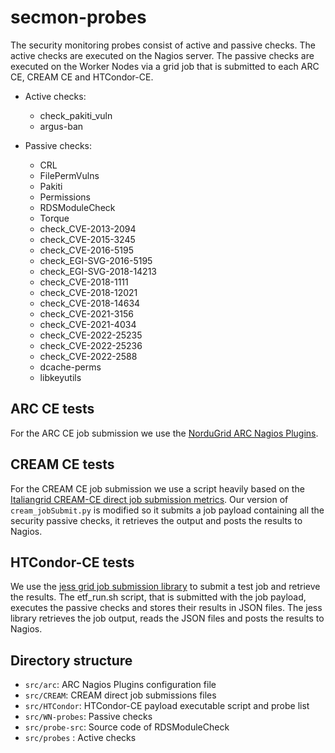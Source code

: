 # secmon-probes

The security monitoring probes consist of active and passive checks. The active checks are executed on the Nagios server. The passive checks are executed on the
Worker Nodes via a grid job that is submitted to each ARC CE, CREAM CE and HTCondor-CE.

* Active checks:
  * check_pakiti_vuln
  * argus-ban

* Passive checks:
  * CRL
  * FilePermVulns
  * Pakiti
  * Permissions
  * RDSModuleCheck
  * Torque
  * check_CVE-2013-2094
  * check_CVE-2015-3245
  * check_CVE-2016-5195
  * check_EGI-SVG-2016-5195
  * check_EGI-SVG-2018-14213
  * check_CVE-2018-1111
  * check_CVE-2018-12021
  * check_CVE-2018-14634
  * check_CVE-2021-3156
  * check_CVE-2021-4034
  * check_CVE-2022-25235
  * check_CVE-2022-25236
  * check_CVE-2022-2588
  * dcache-perms
  * libkeyutils

## ARC CE tests

For the ARC CE job submission we use the [NorduGrid ARC Nagios Plugins](http://git.nbi.ku.dk/downloads/NorduGridARCNagiosPlugins/arcce.html).

## CREAM CE tests

For the CREAM CE job submission we use a script heavily based on the [Italiangrid CREAM-CE direct job submission metrics](https://wiki.italiangrid.it/twiki/bin/view/CREAM/DjsCreamProbeNew). Our version of `cream_jobSubmit.py` is modified so it submits a job payload containing all the security passive checks, it retrieves the output and posts the results to Nagios.

## HTCondor-CE tests

We use the [jess grid job submission library](https://gitlab.cern.ch/etf/jess/) to submit a test job and retrieve the results. The etf_run.sh script, that is submitted with the job payload, executes the passive checks and stores their results in JSON files. The jess library retrieves the job output, reads the JSON files and posts the results to Nagios.

## Directory structure

* `src/arc`: ARC Nagios Plugins configuration file
* `src/CREAM`: CREAM direct job submissions files
* `src/HTCondor`: HTCondor-CE payload executable script and probe list
* `src/WN-probes`: Passive checks
* `src/probe-src`: Source code of RDSModuleCheck
* `src/probes` : Active checks

